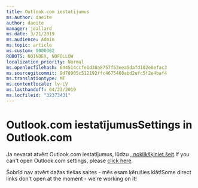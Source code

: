 ```yaml
---
title: Outlook.com iestatījumus
ms.author: daeite
author: daeite
manager: joallard
ms.date: 3/21/2019
ms.audience: Admin
ms.topic: article
ms.custom: 9000302
ROBOTS: NOINDEX, NOFOLLOW
localization_priority: Normal
ms.openlocfilehash: 644514ccfe1d30a8757f53eea5dafd102e0efac3
ms.sourcegitcommit: 9d78905c512192ffc4675468abd2efc5f2e4baf4
ms.translationtype: MT
ms.contentlocale: lv-LV
ms.lasthandoff: 04/23/2019
ms.locfileid: "32373431"
---
```

# <a name="settings-in-outlookcom"></a><span data-ttu-id="2d323-102">Outlook.com iestatījumus</span><span class="sxs-lookup"><span data-stu-id="2d323-102">Settings in Outlook.com</span></span>

<span data-ttu-id="2d323-103">Ja nevarat atvērt Outlook.com iestatījumus, lūdzu [, noklikšķiniet šeit](https://outlook.live.com/mail/options/general/timeAndLanguage).</span><span class="sxs-lookup"><span data-stu-id="2d323-103">If you can't open Outlook.com settings, please [click here](https://outlook.live.com/mail/options/general/timeAndLanguage).</span></span>

<span data-ttu-id="2d323-104">Šobrīd nav atvērt dažas tiešas saites - mēs esam ķērušies klāt!</span><span class="sxs-lookup"><span data-stu-id="2d323-104">Some direct links don't open at the moment - we're working on it!</span></span>
